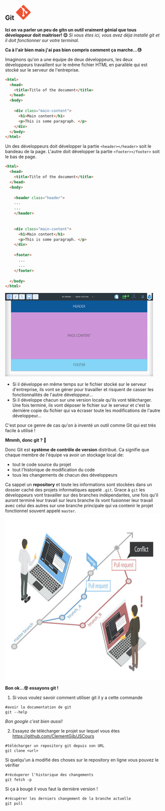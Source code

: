 ## Git <img src="/images/git.png" alt="cplusplus" width="50" height="50"/>
**Ici on va parler un peu de gitn un outil vraiment génial que tous développeur doit maitriser! 😌** 
*Si vous étes ici, vous avez déja installé git et il doit fonctionner sur votre terminal.*


**Ca à l'air bien mais j'ai pas bien compris comment ça marche...😓**

Imaginons qu'on a une équipe de deux développeurs, les deux développeurs travaillent sur le même fichier HTML en parallèle qui est stocké sur le serveur de l'entreprise.
```html
<html>
  <head>
    <title>Title of the document</title>
  </head>
  <body>

    <div class="main-content">
      <h1>Main content</h1>
      <p>This is some paragraph. </p>
    </div>
  </body>
</html>
```

Un des développeurs doit développer la partie `<header></header>` soit le bandeau de la page.
L'autre doit développer la partie `<footer></footer>` soit le bas de page.
```html
<html>
  <head>
    <title>Title of the document</title>
  </head>
  <body>

    <header class="header">
    ...
    ...
    </header>


    <div class="main-content">
      <h1>Main content</h1>
      <p>This is some paragraph. </p>
    </div>

    <footer>
      ...
      ...
    </footer>

  </body>
</html>
```
<img src="/images/ui.png" alt="cplusplus" width="480" height="270"/>

* Si il développe en même temps sur le fichier stocké sur le serveur d'entreprise, ils vont se géner pour travailler et risquent de casser les fonctionnalités de l'autre développeur...
* Si il développe chacun sur une version locale qu'ils vont télécharger. Une fois terminé, ils vont déposer le fichier sur le serveur et c'est la dernière copie du fichier qui va écraser toute les modifications de l'autre développeur...

C'est pour ce genre de cas qu'on à inventé un outil comme Git qui est très facile à utilisé !



**Mmmh, donc git ? 🤔**

Donc Git est **système de contrôle de version** distribué. Ca signifie que chaque membre de l'équipe va avoir un stockage local de:
* tout le code source du projet 
* tout l'historique de modification du code
* tous les changements de chacun des développeurs

Ca sappel un **repository** et toute les informations sont stockées dans un dossier caché des projets informatiques appelé `.git`.
Grace à `git` les développeurs vont travailler sur des branches indépendantes, une fois qu'il auront terminé leur travail sur leurs branche ils vont fusionner leur travail avec celui des autres sur une branche principale qui va contenir le projet fonctionnel souvent appelé `master`.
<img src="/images/gitwork.jpg" alt="cplusplus" width="960" height="540"/>

**Bon ok...😵 essayons git !**
1. Si vous voulez savoir comment utiliser git il y a cette commande
```shell
#avoir la documentation de git
git --help
```
*Bon google c'est bien aussi!*


2. Essayez de télécharger le projet sur lequel vous étes https://github.com/ClementGib/JSCours
```shell
#télécharger un repository git depuis son URL
git clone <url>
```

Si quelqu'un à modifié des choses sur le repository en ligne vous pouvez le vérifier
```shell
#récéuperer l'historique des changements
git fetch -p
```

Si ça à bougé il vous faut la dernière version !
```shell
#récupérer les derniers changement de la branche actuelle
git pull
```